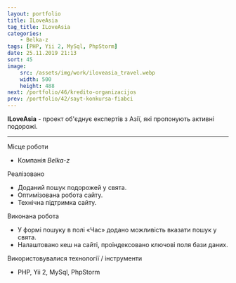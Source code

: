 ```yaml
---
layout: portfolio
title: ILoveAsia
tag_title: ILoveAsia
categories:
    - Belka-z
tags: [PHP, Yii 2, MySql, PhpStorm]
date: 25.11.2019 21:13
sort: 45
image: 
    src: /assets/img/work/iloveasia_travel.webp 
    width: 500
    height: 488
next: /portfolio/46/kredito-organizacijos
prev: /portfolio/42/sayt-konkursa-fiabci
---
```


**ILoveAsia** - проект об'єднує експертів з Азії, які пропонують активні подорожі.

---

Місце роботи

* Компанія _Belka-z_

Реалізовано

* Доданий пошук подорожей у свята.
* Оптимізована робота сайту.
* Технічна підтримка сайту.

Виконана робота

* У формі пошуку в полі &laquo;Час&raquo; додано можливість вказати пошук у свята.
* Налаштовано кеш на сайті, проіндексовано ключові поля бази даних.

Використовувалися технології / інструменти

* PHP, Yii 2, MySql, PhpStorm
